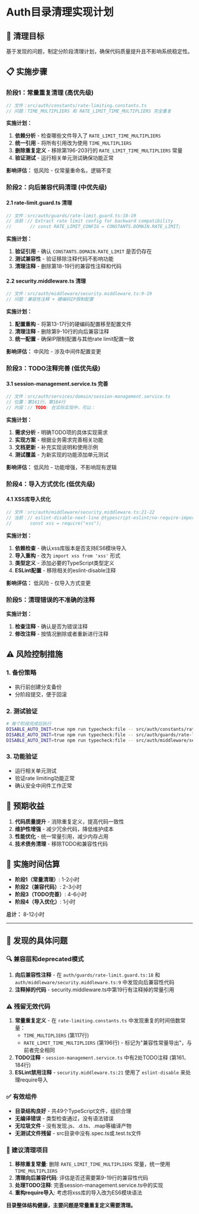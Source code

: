 # Auth目录清理实现计划

## 🎯 清理目标
基于发现的问题，制定分阶段清理计划，确保代码质量提升且不影响系统稳定性。

## 📋 实施步骤

### 阶段1：常量重复清理 (高优先级)
```typescript
// 文件：src/auth/constants/rate-limiting.constants.ts
// 问题：TIME_MULTIPLIERS 和 RATE_LIMIT_TIME_MULTIPLIERS 完全重复
```

**实施计划：**
1. **依赖分析** - 检查哪些文件导入了 `RATE_LIMIT_TIME_MULTIPLIERS`
2. **统一引用** - 将所有引用改为使用 `TIME_MULTIPLIERS`  
3. **删除重复定义** - 移除第196-203行的 `RATE_LIMIT_TIME_MULTIPLIERS` 常量
4. **验证测试** - 运行相关单元测试确保功能正常

**影响评估：** 低风险 - 仅常量重命名，逻辑不变

### 阶段2：向后兼容代码清理 (中优先级)

#### 2.1 rate-limit.guard.ts 清理
```typescript
// 文件：src/auth/guards/rate-limit.guard.ts:18-19
// 当前：// Extract rate limit config for backward compatibility
//       // const RATE_LIMIT_CONFIG = CONSTANTS.DOMAIN.RATE_LIMIT;
```

**实施计划：**
1. **验证引用** - 确认 `CONSTANTS.DOMAIN.RATE_LIMIT` 是否仍存在
2. **测试兼容性** - 验证移除注释代码不影响功能
3. **清理注释** - 删除第18-19行的兼容性注释和代码

#### 2.2 security.middleware.ts 清理
```typescript
// 文件：src/auth/middleware/security.middleware.ts:9-19
// 问题：兼容性注释 + 硬编码IP限制配置
```

**实施计划：**
1. **配置重构** - 将第13-17行的硬编码配置移至配置文件
2. **清理注释** - 删除第9-10行的向后兼容注释
3. **统一配置** - 确保IP限制配置与其他rate limit配置一致

**影响评估：** 中风险 - 涉及中间件配置变更

### 阶段3：TODO注释完善 (低优先级)

#### 3.1 session-management.service.ts 完善
```typescript
// 文件：src/auth/services/domain/session-management.service.ts
// 位置：第161行、第184行
// 内容：// TODO: 在实际实现中，可以：
```

**实施计划：**
1. **需求分析** - 明确TODO项的具体实现需求
2. **实现方案** - 根据业务需求完善相关功能
3. **文档更新** - 补充实现说明和使用示例
4. **测试覆盖** - 为新实现的功能添加单元测试

**影响评估：** 低风险 - 功能增强，不影响现有逻辑

### 阶段4：导入方式优化 (低优先级)

#### 4.1 XSS库导入优化
```typescript
// 文件：src/auth/middleware/security.middleware.ts:21-22
// 当前：// eslint-disable-next-line @typescript-eslint/no-require-imports
//       const xss = require("xss");
```

**实施计划：**
1. **依赖检查** - 确认xss库版本是否支持ES6模块导入
2. **导入重构** - 改为 `import xss from 'xss'` 形式
3. **类型定义** - 添加必要的TypeScript类型定义
4. **ESLint配置** - 移除相关的eslint-disable注释

**影响评估：** 低风险 - 仅导入方式变更

### 阶段5：清理错误的不准确的注释
**实施计划：**
1. **检查注释** - 确认是否为错误注释
2. **修改注释** - 按情况删除或者重新进行注释

## ⚠️ 风险控制措施

### 1. 备份策略
- 执行前创建分支备份
- 分阶段提交，便于回滚

### 2. 测试验证
```bash
# 每个阶段完成后执行
DISABLE_AUTO_INIT=true npm run typecheck:file -- src/auth/constants/rate-limiting.constants.ts
DISABLE_AUTO_INIT=true npm run typecheck:file -- src/auth/guards/rate-limit.guard.ts  
DISABLE_AUTO_INIT=true npm run typecheck:file -- src/auth/middleware/security.middleware.ts
```

### 3. 功能验证
- 运行相关单元测试
- 验证rate limiting功能正常
- 确认安全中间件工作正常

## 🎯 预期收益

1. **代码质量提升** - 消除重复定义，提高代码一致性
2. **维护性增强** - 减少冗余代码，降低维护成本  
3. **性能优化** - 统一常量引用，减少内存占用
4. **技术债务清理** - 移除TODO和兼容性代码

## 📝 实施时间估算

- **阶段1（常量清理）**: 1-2小时
- **阶段2（兼容代码）**: 2-3小时  
- **阶段3（TODO完善）**: 4-6小时
- **阶段4（导入优化）**: 1小时

**总计：** 8-12小时

---

## 📍 发现的具体问题

### 🔍 兼容层和deprecated模式
1. **向后兼容性注释** - 在 `auth/guards/rate-limit.guard.ts:18` 和 `auth/middleware/security.middleware.ts:9` 中发现向后兼容性代码
2. **注释掉的代码** - security.middleware.ts中第19行有注释掉的常量引用

### ⚠️ 残留无效代码
1. **常量重复定义** - 在 `rate-limiting.constants.ts` 中发现重复的时间倍数常量：
   - `TIME_MULTIPLIERS` (第117行)
   - `RATE_LIMIT_TIME_MULTIPLIERS` (第196行) - 标记为"兼容性常量导出"，与前者完全相同
2. **TODO注释** - `session-management.service.ts` 中有2处TODO注释 (第161、184行)
3. **ESLint禁用注释** - `security.middleware.ts:21` 使用了 `eslint-disable` 来处理require导入

### ✅ 有效组件
- **目录结构良好** - 共49个TypeScript文件，组织合理
- **无编译错误** - 类型检查通过，没有语法错误
- **无垃圾文件** - 没有发现.js、.d.ts、.map等编译产物
- **无测试文件残留** - src目录中没有.spec.ts或.test.ts文件

### 🎯 建议清理项目
1. **移除重复常量**: 删除 `RATE_LIMIT_TIME_MULTIPLIERS` 常量，统一使用 `TIME_MULTIPLIERS`
2. **清理向后兼容代码**: 评估是否还需要第9-19行的兼容性代码
3. **处理TODO注释**: 完善session-management.service.ts中的实现
4. **重构require导入**: 考虑将xss库的导入改为ES6模块语法

**目录整体结构健康，主要问题是常量重复定义需要清理。**